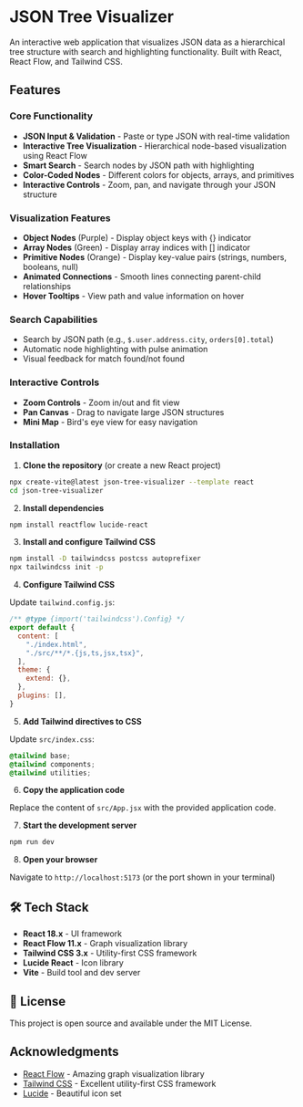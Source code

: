 # JSON Tree Visualizer

An interactive web application that visualizes JSON data as a hierarchical tree structure with search and highlighting functionality. Built with React, React Flow, and Tailwind CSS.

## Features

### Core Functionality
- **JSON Input & Validation** - Paste or type JSON with real-time validation
- **Interactive Tree Visualization** - Hierarchical node-based visualization using React Flow
- **Smart Search** - Search nodes by JSON path with highlighting
- **Color-Coded Nodes** - Different colors for objects, arrays, and primitives
- **Interactive Controls** - Zoom, pan, and navigate through your JSON structure

### Visualization Features
- **Object Nodes** (Purple) - Display object keys with {} indicator
- **Array Nodes** (Green) - Display array indices with [] indicator
- **Primitive Nodes** (Orange) - Display key-value pairs (strings, numbers, booleans, null)
- **Animated Connections** - Smooth lines connecting parent-child relationships
- **Hover Tooltips** - View path and value information on hover

### Search Capabilities
- Search by JSON path (e.g., `$.user.address.city`, `orders[0].total`)
- Automatic node highlighting with pulse animation
- Visual feedback for match found/not found

### Interactive Controls
- **Zoom Controls** - Zoom in/out and fit view
- **Pan Canvas** - Drag to navigate large JSON structures
- **Mini Map** - Bird's eye view for easy navigation

### Installation

1. **Clone the repository** (or create a new React project)
```bash
npx create-vite@latest json-tree-visualizer --template react
cd json-tree-visualizer
```

2. **Install dependencies**
```bash
npm install reactflow lucide-react
```

3. **Install and configure Tailwind CSS**
```bash
npm install -D tailwindcss postcss autoprefixer
npx tailwindcss init -p
```

4. **Configure Tailwind CSS**

Update `tailwind.config.js`:
```javascript
/** @type {import('tailwindcss').Config} */
export default {
  content: [
    "./index.html",
    "./src/**/*.{js,ts,jsx,tsx}",
  ],
  theme: {
    extend: {},
  },
  plugins: [],
}
```

5. **Add Tailwind directives to CSS**

Update `src/index.css`:
```css
@tailwind base;
@tailwind components;
@tailwind utilities;
```

6. **Copy the application code**

Replace the content of `src/App.jsx` with the provided application code.

7. **Start the development server**
```bash
npm run dev
```

8. **Open your browser**

Navigate to `http://localhost:5173` (or the port shown in your terminal)


## 🛠️ Tech Stack

- **React 18.x** - UI framework
- **React Flow 11.x** - Graph visualization library
- **Tailwind CSS 3.x** - Utility-first CSS framework
- **Lucide React** - Icon library
- **Vite** - Build tool and dev server

## 📄 License

This project is open source and available under the MIT License.

## Acknowledgments

- [React Flow](https://reactflow.dev/) - Amazing graph visualization library
- [Tailwind CSS](https://tailwindcss.com/) - Excellent utility-first CSS framework
- [Lucide](https://lucide.dev/) - Beautiful icon set


